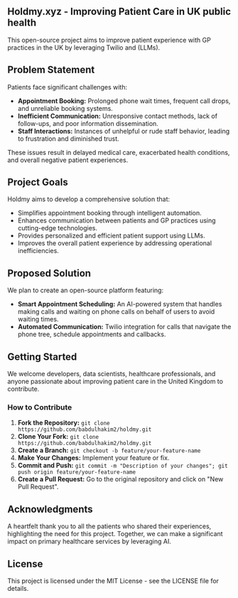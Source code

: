 ## Holdmy.xyz - Improving Patient Care in UK public health

This open-source project aims to improve patient experience with GP practices in the UK by leveraging  Twilio and (LLMs).

## Problem Statement

Patients face significant challenges with:

* **Appointment Booking:** Prolonged phone wait times, frequent call drops, and unreliable booking systems.
* **Inefficient Communication:** Unresponsive contact methods, lack of follow-ups, and poor information dissemination.
* **Staff Interactions:** Instances of unhelpful or rude staff behavior, leading to frustration and diminished trust.

These issues result in delayed medical care, exacerbated health conditions, and overall negative patient experiences.

## Project Goals

Holdmy aims to develop a comprehensive solution that:

* Simplifies appointment booking through intelligent automation.
* Enhances communication between patients and GP practices using cutting-edge technologies.
* Provides personalized and efficient patient support using LLMs.
* Improves the overall patient experience by addressing operational inefficiencies.

## Proposed Solution

We plan to create an open-source platform featuring:

* **Smart Appointment Scheduling:** An AI-powered system that handles making calls and waiting on phone calls on behalf of users to avoid waiting times.
* **Automated Communication:** Twilio integration for calls that navigate the phone tree, schedule appointments and callbacks.

## Getting Started

We welcome developers, data scientists, healthcare professionals, and anyone passionate about improving patient care in the United Kingdom to contribute.



### How to Contribute

1. **Fork the Repository:** `git clone https://github.com/babdulhakim2/holdmy.git`
2. **Clone Your Fork:** `git clone https://github.com/babdulhakim2/holdmy.git`
3. **Create a Branch:** `git checkout -b feature/your-feature-name`
5. **Make Your Changes:** Implement your feature or fix.
6. **Commit and Push:** `git commit -m "Description of your changes"; git push origin feature/your-feature-name`
7. **Create a Pull Request:** Go to the original repository and click on "New Pull Request".


## Acknowledgments

A heartfelt thank you to all the patients who shared their experiences, highlighting the need for this project. Together, we can make a significant impact on primary healthcare services by leveraging AI.



## License

This project is licensed under the MIT License - see the LICENSE file for details.
